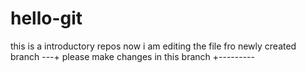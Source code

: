 # hello-git
this is a introductory  repos
now i am editing the file fro newly created branch
---+ please make changes in this branch +---------

